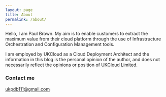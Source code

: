 ```yaml
---
layout: page
title: About
permalink: /about/
---
```

Hello, I am Paul Brown. My aim is to enable customers to extract the maximum value from their cloud platform through the use of Infrastructure Orchestration and Configuration Management tools.

I am employed by UKCloud as a Cloud Deployment Architect and the information in this blog is the personal opinion of the author, and does not necessarily reflect the opinions or position of UKCloud Limited.

### Contact me

[ukpdb111@gmail.com](mailto:ukpdb111@gmail.com)
